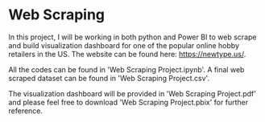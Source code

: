 # Web Scraping 

In this project, I will be working in both python and Power BI to web scrape and build visualization dashboard for one of the popular online hobby retailers in the US. The website can be found here: https://newtype.us/.

All the codes can be found in 'Web Scraping Project.ipynb'. A final web scraped dataset can be found in 'Web Scraping Project.csv'.

The visualization dashboard will be provided in 'Web Scraping Project.pdf' and please feel free to download 'Web Scraping Project.pbix' for further reference.
